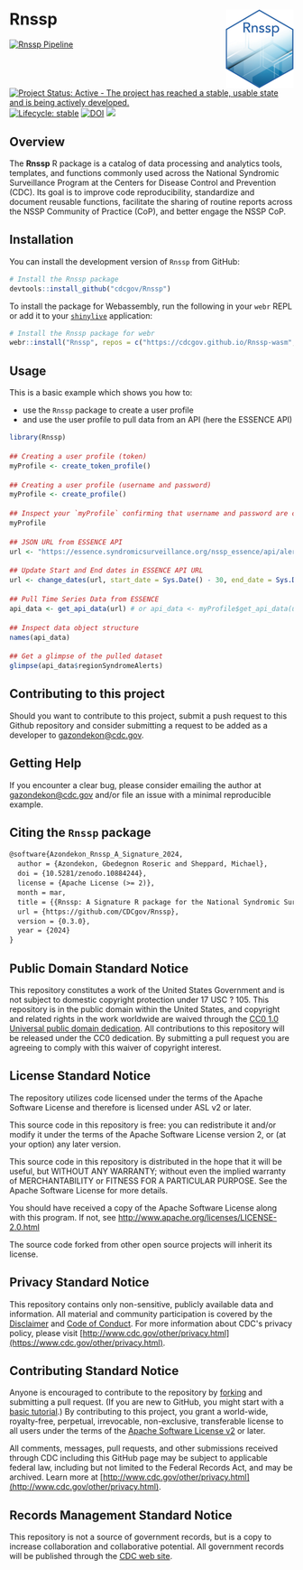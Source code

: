 
# Rnssp <a href='https://cdcgov.github.io/Rnssp'><img src='man/figures/logo.png' align="right" height="139" /></a>

<!-- badges: start -->
[![Rnssp Pipeline](https://github.com/cdcent/Rnssp/actions/workflows/check-standard.yaml/badge.svg?branch=master)](https://github.com/cdcent/Rnssp/actions/workflows/check-standard.yaml)
[![Project Status: Active - The project has reached a stable, usable
state and is being actively
developed.](https://www.repostatus.org/badges/latest/active.svg)](https://github.com/CDCgov/Rnssp)
[![Lifecycle: stable](https://img.shields.io/badge/lifecycle-stable-brightgreen.svg)](https://lifecycle.r-lib.org/articles/stages.html#stable)
[![DOI](https://zenodo.org/badge/DOI/10.5281/zenodo.10884244.svg)](https://doi.org/10.5281/zenodo.10884244)
[![](https://img.shields.io/badge/CRAN-not%20published-red.svg)](https://github.com/CDCgov/Rnssp)
<!-- badges: end -->


## Overview
The **Rnssp** R package is a catalog of data processing and analytics tools, templates, and functions commonly used across the National Syndromic Surveillance Program at the Centers for Disease Control and Prevention (CDC). Its goal is to improve code reproducibility, standardize and document reusable functions, facilitate the sharing of routine reports across the NSSP Community of Practice (CoP), and better engage the NSSP CoP.

## Installation

You can install the development version of `Rnssp` from GitHub:

```r
# Install the Rnssp package
devtools::install_github("cdcgov/Rnssp")
```

To install the package for Webassembly, run the following in your `webr` REPL or add it to your [`shinylive`](https://posit-dev.github.io/r-shinylive/) application:

```r
# Install the Rnssp package for webr
webr::install("Rnssp", repos = c("https://cdcgov.github.io/Rnssp-wasm", "https://repo.r-wasm.org"))
```

## Usage

This is a basic example which shows you how to:

- use the `Rnssp` package to create a user profile
- and use the user profile to pull data from an API (here the ESSENCE API)


``` r
library(Rnssp)

## Creating a user profile (token)
myProfile <- create_token_profile()

## Creating a user profile (username and password)
myProfile <- create_profile()

## Inspect your `myProfile` confirming that username and password are completely hidden
myProfile

## JSON URL from ESSENCE API
url <- "https://essence.syndromicsurveillance.org/nssp_essence/api/alerts/regionSyndromeAlerts?end_date=31Jan2021&start_date=29Jan2021"

## Update Start and End dates in ESSENCE API URL
url <- change_dates(url, start_date = Sys.Date() - 30, end_date = Sys.Date())

## Pull Time Series Data from ESSENCE
api_data <- get_api_data(url) # or api_data <- myProfile$get_api_data(url)

## Inspect data object structure
names(api_data)

## Get a glimpse of the pulled dataset
glimpse(api_data$regionSyndromeAlerts) 
```

## Contributing to this project
Should you want to contribute to this project, submit a push request to this Github repository and consider submitting a request to be added as a developer to gazondekon@cdc.gov.

## Getting Help
If you encounter a clear bug, please consider emailing the author at gazondekon@cdc.gov and/or file an issue with a minimal reproducible example.

## Citing the `Rnssp` package
```tex
@software{Azondekon_Rnssp_A_Signature_2024,
  author = {Azondekon, Gbedegnon Roseric and Sheppard, Michael},
  doi = {10.5281/zenodo.10884244},
  license = {Apache License (>= 2)},
  month = mar,
  title = {{Rnssp: A Signature R package for the National Syndromic Surveillance Program (NSSP)}},
  url = {https://github.com/CDCgov/Rnssp},
  version = {0.3.0},
  year = {2024}
}
```

## Public Domain Standard Notice
This repository constitutes a work of the United States Government and is not
subject to domestic copyright protection under 17 USC ? 105. This repository is in
the public domain within the United States, and copyright and related rights in
the work worldwide are waived through the [CC0 1.0 Universal public domain dedication](https://creativecommons.org/publicdomain/zero/1.0/).
All contributions to this repository will be released under the CC0 dedication. By
submitting a pull request you are agreeing to comply with this waiver of
copyright interest.

## License Standard Notice
The repository utilizes code licensed under the terms of the Apache Software
License and therefore is licensed under ASL v2 or later.

This source code in this repository is free: you can redistribute it and/or modify it under
the terms of the Apache Software License version 2, or (at your option) any
later version.

This source code in this repository is distributed in the hope that it will be useful, but WITHOUT ANY
WARRANTY; without even the implied warranty of MERCHANTABILITY or FITNESS FOR A
PARTICULAR PURPOSE. See the Apache Software License for more details.

You should have received a copy of the Apache Software License along with this
program. If not, see http://www.apache.org/licenses/LICENSE-2.0.html

The source code forked from other open source projects will inherit its license.

## Privacy Standard Notice
This repository contains only non-sensitive, publicly available data and
information. All material and community participation is covered by the
[Disclaimer](https://github.com/CDCgov/template/blob/master/DISCLAIMER.md)
and [Code of Conduct](https://github.com/CDCgov/template/blob/master/code-of-conduct.md).
For more information about CDC's privacy policy, please visit [http://www.cdc.gov/other/privacy.html](https://www.cdc.gov/other/privacy.html).

## Contributing Standard Notice
Anyone is encouraged to contribute to the repository by [forking](https://help.github.com/articles/fork-a-repo)
and submitting a pull request. (If you are new to GitHub, you might start with a
[basic tutorial](https://help.github.com/articles/set-up-git).) By contributing
to this project, you grant a world-wide, royalty-free, perpetual, irrevocable,
non-exclusive, transferable license to all users under the terms of the
[Apache Software License v2](http://www.apache.org/licenses/LICENSE-2.0.html) or
later.

All comments, messages, pull requests, and other submissions received through
CDC including this GitHub page may be subject to applicable federal law, including but not limited to the Federal Records Act, and may be archived. Learn more at [http://www.cdc.gov/other/privacy.html](http://www.cdc.gov/other/privacy.html).

## Records Management Standard Notice
This repository is not a source of government records, but is a copy to increase
collaboration and collaborative potential. All government records will be
published through the [CDC web site](http://www.cdc.gov).
